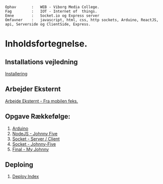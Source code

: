 ```
Ophav       :   WEB - Viborg Media College.
Fag         :   IOT - Internet of  things.
Emne        :   Socket.io og Express server
Omfavner    :   javascript, html, css, http sockets, Arduino, ReactJS, api, Serverside og ClientSide, Express. 
```

# Inholdsfortegnelse.

## Installations vejledning

[Installering](mcdm_iot_installation.md)

## Arbejder Eksternt
[Arbejde Eksternt - Fra mobilen feks.](mcdm_work_external.md)

## Opgave Rækkefølge:
1. [Arduino](mcdm_iot_arduino.md)
2. [NodeJS - Johnny Five](mcdm_iot_nodejs.md)
3. [Socket - Server / Client](mcdm_iot_socket.md)
3. [Socket - Johnny-Five](mcdm_iot_johnnyfive.md)
3. [Final  - My Johnny](mcdm_iot_myJohnny.md)
    

## Deploing

1. [Deploy Index](deploy/deploy.md)